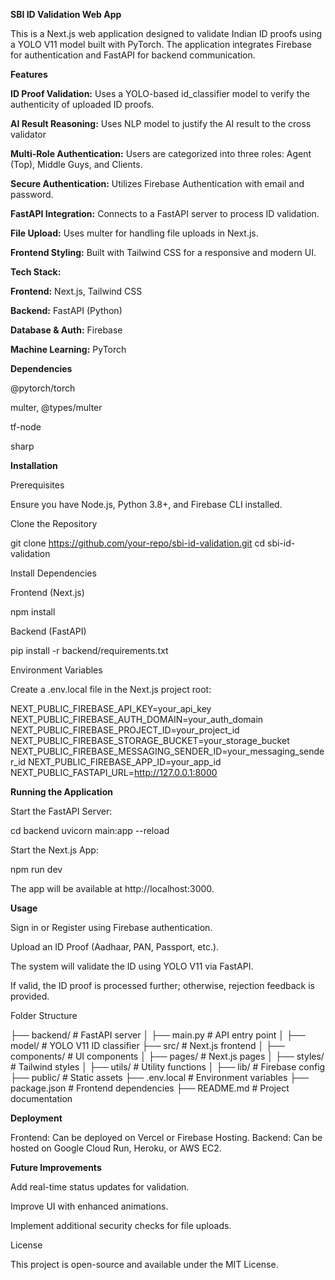 **SBI ID Validation Web App**

This is a Next.js web application designed to validate Indian ID proofs using a YOLO V11 model built with PyTorch. The application integrates Firebase for authentication and FastAPI for backend communication.



**Features**

**ID Proof Validation:** Uses a YOLO-based id_classifier model to verify the authenticity of uploaded ID proofs.

**AI Result Reasoning:** Uses NLP model to justify the AI result to the cross validator

**Multi-Role Authentication:** Users are categorized into three roles: Agent (Top), Middle Guys, and Clients.

**Secure Authentication:** Utilizes Firebase Authentication with email and password.

**FastAPI Integration:** Connects to a FastAPI server to process ID validation.

**File Upload:** Uses multer for handling file uploads in Next.js.

**Frontend Styling:** Built with Tailwind CSS for a responsive and modern UI.



**Tech Stack:**

**Frontend:** Next.js, Tailwind CSS

**Backend:** FastAPI (Python)

**Database & Auth:** Firebase

**Machine Learning:** PyTorch 

**Dependencies**

@pytorch/torch

multer, @types/multer

tf-node

sharp

**Installation**

Prerequisites

Ensure you have Node.js, Python 3.8+, and Firebase CLI installed.

Clone the Repository

git clone https://github.com/your-repo/sbi-id-validation.git
cd sbi-id-validation

Install Dependencies

Frontend (Next.js)

npm install

Backend (FastAPI)

pip install -r backend/requirements.txt

Environment Variables

Create a .env.local file in the Next.js project root:

NEXT_PUBLIC_FIREBASE_API_KEY=your_api_key
NEXT_PUBLIC_FIREBASE_AUTH_DOMAIN=your_auth_domain
NEXT_PUBLIC_FIREBASE_PROJECT_ID=your_project_id
NEXT_PUBLIC_FIREBASE_STORAGE_BUCKET=your_storage_bucket
NEXT_PUBLIC_FIREBASE_MESSAGING_SENDER_ID=your_messaging_sender_id
NEXT_PUBLIC_FIREBASE_APP_ID=your_app_id
NEXT_PUBLIC_FASTAPI_URL=http://127.0.0.1:8000

**Running the Application**

Start the FastAPI Server:

cd backend
uvicorn main:app --reload

Start the Next.js App:

npm run dev

The app will be available at http://localhost:3000.

**Usage**

Sign in or Register using Firebase authentication.

Upload an ID Proof (Aadhaar, PAN, Passport, etc.).

The system will validate the ID using YOLO V11 via FastAPI.

If valid, the ID proof is processed further; otherwise, rejection feedback is provided.

Folder Structure

├── backend/           # FastAPI server
│   ├── main.py        # API entry point
│   ├── model/         # YOLO V11 ID classifier
├── src/               # Next.js frontend
│   ├── components/    # UI components
│   ├── pages/         # Next.js pages
│   ├── styles/        # Tailwind styles
│   ├── utils/         # Utility functions
│   ├── lib/           # Firebase config
├── public/            # Static assets
├── .env.local         # Environment variables
├── package.json       # Frontend dependencies
├── README.md          # Project documentation

**Deployment**

Frontend: Can be deployed on Vercel or Firebase Hosting.
Backend: Can be hosted on Google Cloud Run, Heroku, or AWS EC2.

**Future Improvements**

Add real-time status updates for validation.

Improve UI with enhanced animations.

Implement additional security checks for file uploads.

License

This project is open-source and available under the MIT License.


